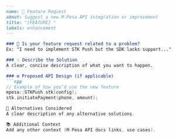 ```markdown
---
name: 🚀 Feature Request
about: Suggest a new M-Pesa API integration or improvement
title: "[FEATURE] "
labels: enhancement
---

### 🚀 Is your feature request related to a problem?
Ex: "I need to implement STK Push but the SDK lacks support..."

### 💡 Describe the Solution
A clear, concise description of what you want to happen.

### ⚙️ Proposed API Design (if applicable)
```cpp
// Example of how you’d use the new feature
mpesa::STKPush stk(config);
stk.initiatePayment(phone, amount);

🔄 Alternatives Considered
A clear description of any alternative solutions.

📚 Additional Context
Add any other context (M-Pesa API docs links, use cases).